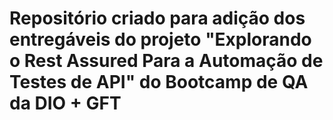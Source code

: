 # Repositório criado para adição dos entregáveis do projeto "Explorando o Rest Assured Para a Automação de Testes de API" do Bootcamp de QA da DIO + GFT
